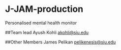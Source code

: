 # J-JAM-production
Personalised mental health monitor


##Team lead
Ayush Kohli
akohli@siu.edu

##Other Members
James Pelikan
pelikenesis@siu.edu
